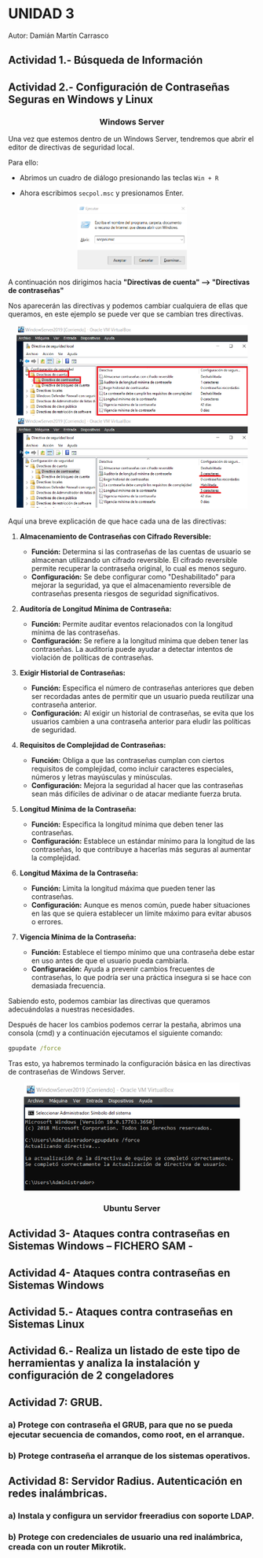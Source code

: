 # UNIDAD 3

Autor: Damián Martín Carrasco

## Actividad 1.- Búsqueda de Información

## Actividad 2.- Configuración de Contraseñas Seguras en Windows y Linux

### <p align="center">**Windows Server**</p>

Una vez que estemos dentro de un Windows Server, tendremos que abrir el editor de directivas de seguridad local.

Para ello:

- Abrimos un cuadro de diálogo presionando las teclas `Win + R`

- Ahora escribimos `secpol.msc` y presionamos Enter.

<p align="center">
  <img src="img/U3/A2_WS_1.png" alt="Ejecutar secpol.msc" width="223" height="133">
</p>

A continuación nos dirigimos hacia **"Directivas de cuenta" --> "Directivas de contraseñas"**

Nos aparecerán las directivas y podemos cambiar cualquiera de ellas que queramos, en este ejemplo se puede ver que se cambian tres directivas.

<p align="center">
  <img src="img/U3/A2_WS_2.png" alt="Windows Server directivas" width="471" height="373">
</p>

Aquí una breve explicación de que hace cada una de las directivas:

1. **Almacenamiento de Contraseñas con Cifrado Reversible:**
   - **Función:** Determina si las contraseñas de las cuentas de usuario se almacenan utilizando un cifrado reversible. El cifrado reversible permite recuperar la contraseña original, lo cual es menos seguro.
   - **Configuración:** Se debe configurar como "Deshabilitado" para mejorar la seguridad, ya que el almacenamiento reversible de contraseñas presenta riesgos de seguridad significativos.

2. **Auditoría de Longitud Mínima de Contraseña:**
   - **Función:** Permite auditar eventos relacionados con la longitud mínima de las contraseñas.
   - **Configuración:** Se refiere a la longitud mínima que deben tener las contraseñas. La auditoría puede ayudar a detectar intentos de violación de políticas de contraseñas.

3. **Exigir Historial de Contraseñas:**
   - **Función:** Especifica el número de contraseñas anteriores que deben ser recordadas antes de permitir que un usuario pueda reutilizar una contraseña anterior.
   - **Configuración:** Al exigir un historial de contraseñas, se evita que los usuarios cambien a una contraseña anterior para eludir las políticas de seguridad.

4. **Requisitos de Complejidad de Contraseñas:**
   - **Función:** Obliga a que las contraseñas cumplan con ciertos requisitos de complejidad, como incluir caracteres especiales, números y letras mayúsculas y minúsculas.
   - **Configuración:** Mejora la seguridad al hacer que las contraseñas sean más difíciles de adivinar o de atacar mediante fuerza bruta.

5. **Longitud Mínima de la Contraseña:**
   - **Función:** Especifica la longitud mínima que deben tener las contraseñas.
   - **Configuración:** Establece un estándar mínimo para la longitud de las contraseñas, lo que contribuye a hacerlas más seguras al aumentar la complejidad.

6. **Longitud Máxima de la Contraseña:**
   - **Función:** Limita la longitud máxima que pueden tener las contraseñas.
   - **Configuración:** Aunque es menos común, puede haber situaciones en las que se quiera establecer un límite máximo para evitar abusos o errores.

7. **Vigencia Mínima de la Contraseña:**
   - **Función:** Establece el tiempo mínimo que una contraseña debe estar en uso antes de que el usuario pueda cambiarla.
   - **Configuración:** Ayuda a prevenir cambios frecuentes de contraseñas, lo que podría ser una práctica insegura si se hace con demasiada frecuencia.


Sabiendo esto, podemos cambiar las directivas que queramos adecuándolas a nuestras necesidades.

Después de hacer los cambios podemos cerrar la pestaña, abrimos una consola (cmd) y a continuación ejecutamos el siguiente comando:

```cmd
gpupdate /force
```

Tras esto, ya habremos terminado la configuración básica en las directivas de contraseñas de Windows Server.

<p align="center">
  <img src="img/U3/A2_WS_3.png" alt="cmd gpupdate" width="440" height="219">
</p>

### <p align="center">**Ubuntu Server**</p>


## Actividad 3- Ataques contra contraseñas en Sistemas Windows – FICHERO SAM -

## Actividad 4- Ataques contra contraseñas en Sistemas Windows

## Actividad 5.- Ataques contra contraseñas en Sistemas Linux

## Actividad 6.- Realiza un listado de este tipo de herramientas y analiza la instalación y configuración de 2 congeladores

## Actividad 7: GRUB.

### a) Protege con contraseña el GRUB, para que no se pueda ejecutar secuencia de comandos, como root, en el arranque.

### b) Protege contraseña el arranque de los sistemas operativos.

## Actividad 8: Servidor Radius. Autenticación en redes inalámbricas.

### a) Instala y configura un servidor freeradius con soporte LDAP.

### b) Protege con credenciales de usuario una red inalámbrica, creada con un router Mikrotik.

